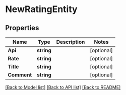# NewRatingEntity

## Properties

Name | Type | Description | Notes
------------ | ------------- | ------------- | -------------
**Api** | **string** |  | [optional] 
**Rate** | **string** |  | [optional] 
**Title** | **string** |  | [optional] 
**Comment** | **string** |  | [optional] 

[[Back to Model list]](../README.md#documentation-for-models) [[Back to API list]](../README.md#documentation-for-api-endpoints) [[Back to README]](../README.md)


